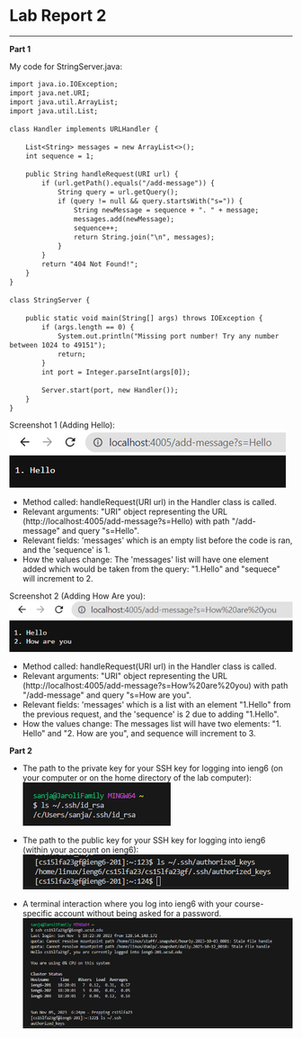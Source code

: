 # Lab Report 2
***

**Part 1** <br>

My code for StringServer.java:
```
import java.io.IOException;
import java.net.URI;
import java.util.ArrayList;
import java.util.List;

class Handler implements URLHandler {

    List<String> messages = new ArrayList<>();
    int sequence = 1;

    public String handleRequest(URI url) {
        if (url.getPath().equals("/add-message")) {
            String query = url.getQuery();
            if (query != null && query.startsWith("s=")) {
                String newMessage = sequence + ". " + message;
                messages.add(newMessage);
                sequence++;
                return String.join("\n", messages);
            }
        }
        return "404 Not Found!";
    }
}

class StringServer {
   
    public static void main(String[] args) throws IOException {
        if (args.length == 0) {
            System.out.println("Missing port number! Try any number between 1024 to 49151");
            return;
        }
        int port = Integer.parseInt(args[0]);

        Server.start(port, new Handler());
    }
}
```
Screenshot 1 (Adding Hello): <br>
![Image](AddingHello.png)	

* Method called: handleRequest(URI url) in the Handler class is called.
* Relevant arguments: "URI" object representing the URL (http://localhost:4005/add-message?s=Hello) with path "/add-message" and query "s=Hello".
* Relevant fields: 'messages' which is an empty list before the code is ran, and the 'sequence' is 1.
* How the values change: The 'messages' list will have one element added which would be taken from the query: "1.Hello" and "sequece" will increment to 2.

Screenshot 2 (Adding How Are you): <br>
![Image](AddingHowAreYou.png)	

* Method called: handleRequest(URI url) in the Handler class is called.
* Relevant arguments: "URI" object representing the URL (http://localhost:4005/add-message?s=How%20are%20you) with path "/add-message" and query "s=How are you".
* Relevant fields: 'messages' which is a list with an element "1.Hello" from the previous request, and the 'sequence' is 2 due to adding "1.Hello".
* How the values change: The messages list will have two elements: "1. Hello" and "2. How are you", and sequence will increment to 3.

**Part 2** <br>
* The path to the private key for your SSH key for logging into ieng6 (on your computer or on the home directory of the lab computer): <br>
![Image](PrivateKey.png)	

* The path to the public key for your SSH key for logging into ieng6 (within your account on ieng6): <br>
![Image](PublicKey.png)	

* A terminal interaction where you log into ieng6 with your course-specific account without being asked for a password.
![Image](TerminalInteraction.png)	





















